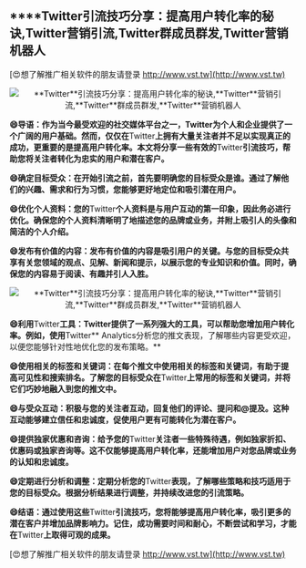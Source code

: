 ## ****Twitter**引流技巧分享：提高用户转化率的秘诀,**Twitter**营销引流,**Twitter**群成员群发,**Twitter**营销机器人**

[😍想了解推广相关软件的朋友请登录 http://www.vst.tw](http://www.vst.tw)

 <center><img src="https://vst.tw/MP4/tuiguang/png/1.png" alt="**Twitter**引流技巧分享：提高用户转化率的秘诀,**Twitter**营销引流,**Twitter**群成员群发,**Twitter**营销机器人"></center>

**😄导语：作为当今最受欢迎的社交媒体平台之一，**Twitter**为个人和企业提供了一个广阔的用户基础。然而，仅仅在**Twitter**上拥有大量关注者并不足以实现真正的成功，更重要的是提高用户转化率。本文将分享一些有效的**Twitter**引流技巧，帮助您将关注者转化为忠实的用户和潜在客户。**

**😄确定目标受众：在开始引流之前，首先要明确您的目标受众是谁。通过了解他们的兴趣、需求和行为习惯，您能够更好地定位和吸引潜在用户。**

**😄优化个人资料：您的**Twitter**个人资料是与用户互动的第一印象，因此务必进行优化。确保您的个人资料清晰明了地描述您的品牌或业务，并附上吸引人的头像和简洁的个人介绍。**

**😄发布有价值的内容：发布有价值的内容是吸引用户的关键。与您的目标受众共享有关您领域的观点、见解、新闻和提示，以展示您的专业知识和价值。同时，确保您的内容易于阅读、有趣并引人入胜。**

 <center><img src="https://vst.tw/MP4/tuiguang/png/3.png" alt="**Twitter**引流技巧分享：提高用户转化率的秘诀,**Twitter**营销引流,**Twitter**群成员群发,**Twitter**营销机器人"></center>

**😄利用**Twitter**工具：**Twitter**提供了一系列强大的工具，可以帮助您增加用户转化率。例如，使用**Twitter** Analytics分析您的推文表现，了解哪些内容更受欢迎，以便您能够针对性地优化您的发布策略。**

**😄使用相关的标签和关键词：在每个推文中使用相关的标签和关键词，有助于提高可见性和搜索排名。了解您的目标受众在**Twitter**上常用的标签和关键词，并将它们巧妙地融入到您的推文中。**

**😄与受众互动：积极与您的关注者互动，回复他们的评论、提问和@提及。这种互动能够建立信任和忠诚度，促使用户更有可能转化为潜在客户。**

**😄提供独家优惠和咨询：给予您的**Twitter**关注者一些特殊待遇，例如独家折扣、优惠码或独家咨询等。这不仅能够提高用户转化率，还能增加用户对您品牌或业务的认知和忠诚度。**

**😄定期进行分析和调整：定期分析您的**Twitter**表现，了解哪些策略和技巧适用于您的目标受众。根据分析结果进行调整，并持续改进您的引流策略。**

**😄结语：通过使用这些**Twitter**引流技巧，您将能够提高用户转化率，吸引更多的潜在客户并增加品牌影响力。记住，成功需要时间和耐心，不断尝试和学习，才能在**Twitter**上取得可观的成果。**

[😍想了解推广相关软件的朋友请登录 http://www.vst.tw](http://www.vst.tw)



